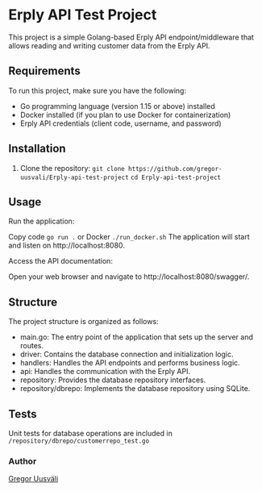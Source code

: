 # Erply API Test Project

This project is a simple Golang-based Erply API endpoint/middleware that allows reading and writing customer data from the Erply API.

## Requirements

To run this project, make sure you have the following:

- Go programming language (version 1.15 or above) installed
- Docker installed (if you plan to use Docker for containerization)
- Erply API credentials (client code, username, and password)

## Installation

1. Clone the repository:
   `git clone https://github.com/gregor-uusvali/Erply-api-test-project`
   `cd Erply-api-test-project`

## Usage

Run the application:

Copy code
`go run .`
or
Docker
`./run_docker.sh`
The application will start and listen on http://localhost:8080.

Access the API documentation:

Open your web browser and navigate to http://localhost:8080/swagger/.

## Structure

The project structure is organized as follows:

- main.go: The entry point of the application that sets up the server and routes.
- driver: Contains the database connection and initialization logic.
- handlers: Handles the API endpoints and performs business logic.
- api: Handles the communication with the Erply API.
- repository: Provides the database repository interfaces.
- repository/dbrepo: Implements the database repository using SQLite.

## Tests

Unit tests for database operations are included in `/repository/dbrepo/customerrepo_test.go`

### Author

[Gregor Uusväli](https://github.com/gregor-uusvali)

